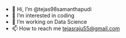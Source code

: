 - 👋 Hi, I’m @tejas98samanthapudi
- 👀 I’m interested in coding
- 🌱 I’m working on Data Science
- 📫 How to reach me tejasraju55@gmail.com

<!---
tejas98samanthapudi/tejas98samanthapudi is a ✨ special ✨ repository because its `README.md` (this file) appears on your GitHub profile.
You can click the Preview link to take a look at your changes.
--->

